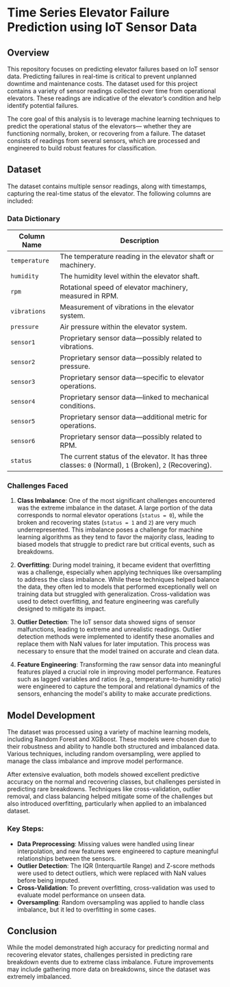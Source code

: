 # Time Series Elevator Failure Prediction using IoT Sensor Data

## Overview
This repository focuses on predicting elevator failures based on IoT sensor data. Predicting failures in real-time is critical to prevent unplanned downtime and maintenance costs. The dataset used for this project contains a variety of sensor readings collected over time from operational elevators. These readings are indicative of the elevator’s condition and help identify potential failures.

The core goal of this analysis is to leverage machine learning techniques to predict the operational status of the elevators— whether they are functioning normally, broken, or recovering from a failure. The dataset consists of readings from several sensors, which are processed and engineered to build robust features for classification.

## Dataset
The dataset contains multiple sensor readings, along with timestamps, capturing the real-time status of the elevator. The following columns are included:

### Data Dictionary
| Column Name     | Description                                             |
|-----------------|---------------------------------------------------------|
| `temperature`   | The temperature reading in the elevator shaft or machinery. |
| `humidity`      | The humidity level within the elevator shaft.            |
| `rpm`           | Rotational speed of elevator machinery, measured in RPM. |
| `vibrations`    | Measurement of vibrations in the elevator system.        |
| `pressure`      | Air pressure within the elevator system.                 |
| `sensor1`       | Proprietary sensor data—possibly related to vibrations.  |
| `sensor2`       | Proprietary sensor data—possibly related to pressure.    |
| `sensor3`       | Proprietary sensor data—specific to elevator operations. |
| `sensor4`       | Proprietary sensor data—linked to mechanical conditions. |
| `sensor5`       | Proprietary sensor data—additional metric for operations.|
| `sensor6`       | Proprietary sensor data—possibly related to RPM.         |
| `status`        | The current status of the elevator. It has three classes: `0` (Normal), `1` (Broken), `2` (Recovering). |

### Challenges Faced
1. **Class Imbalance**: One of the most significant challenges encountered was the extreme imbalance in the dataset. A large portion of the data corresponds to normal elevator operations (`status = 0`), while the broken and recovering states (`status = 1` and `2`) are very much underrepresented. This imbalance poses a challenge for machine learning algorithms as they tend to favor the majority class, leading to biased models that struggle to predict rare but critical events, such as breakdowns.

2. **Overfitting**: During model training, it became evident that overfitting was a challenge, especially when applying techniques like oversampling to address the class imbalance. While these techniques helped balance the data, they often led to models that performed exceptionally well on training data but struggled with generalization. Cross-validation was used to detect overfitting, and feature engineering was carefully designed to mitigate its impact.

3. **Outlier Detection**: The IoT sensor data showed signs of sensor malfunctions, leading to extreme and unrealistic readings. Outlier detection methods were implemented to identify these anomalies and replace them with NaN values for later imputation. This process was necessary to ensure that the model trained on accurate and clean data.

4. **Feature Engineering**: Transforming the raw sensor data into meaningful features played a crucial role in improving model performance. Features such as lagged variables and ratios (e.g., temperature-to-humidity ratio) were engineered to capture the temporal and relational dynamics of the sensors, enhancing the model's ability to make accurate predictions.

## Model Development
The dataset was processed using a variety of machine learning models, including Random Forest and XGBoost. These models were chosen due to their robustness and ability to handle both structured and imbalanced data. Various techniques, including random oversampling, were applied to manage the class imbalance and improve model performance.

After extensive evaluation, both models showed excellent predictive accuracy on the normal and recovering classes, but challenges persisted in predicting rare breakdowns. Techniques like cross-validation, outlier removal, and class balancing helped mitigate some of the challenges but also introduced overfitting, particularly when applied to an imbalanced dataset.

### Key Steps:
- **Data Preprocessing**: Missing values were handled using linear interpolation, and new features were engineered to capture meaningful relationships between the sensors.
- **Outlier Detection**: The IQR (Interquartile Range) and Z-score methods were used to detect outliers, which were replaced with NaN values before being imputed.
- **Cross-Validation**: To prevent overfitting, cross-validation was used to evaluate model performance on unseen data.
- **Oversampling**: Random oversampling was applied to handle class imbalance, but it led to overfitting in some cases.

## Conclusion
While the model demonstrated high accuracy for predicting normal and recovering elevator states, challenges persisted in predicting rare breakdown events due to extreme class imbalance. Future improvements may include gathering more data on breakdowns, since the dataset was extremely imbalanced. 

